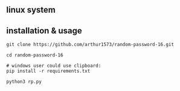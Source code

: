 

## linux system
## installation & usage 

```
git clone https://github.com/arthur1573/random-password-16.git

cd random-password-16

# windows user could use clipboard:
pip install -r requirements.txt

python3 rp.py

```

